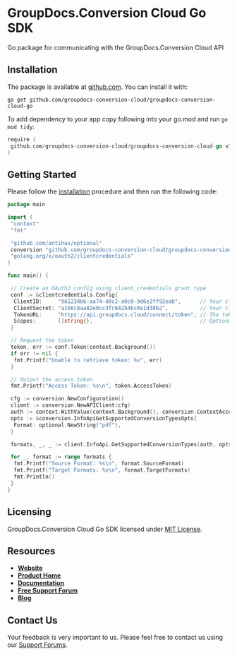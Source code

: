 # GroupDocs.Conversion Cloud Go SDK

Go package for communicating with the GroupDocs.Conversion Cloud API

## Installation

The package is available at [github.com](https://github.com/groupdocs-conversion-cloud/groupdocs-conversion-cloud-go). You can install it with:

```shell
go get github.com/groupdocs-conversion-cloud/groupdocs-conversion-cloud-go
```

To add dependency to your app copy following into your go.mod and run `go mod tidy`:

```go
require (
 github.com/groupdocs-conversion-cloud/groupdocs-conversion-cloud-go v1.0.0
)
```

## Getting Started

Please follow the [installation](#installation) procedure and then run the following code:

```go
package main

import (
 "context"
 "fmt"

 "github.com/antihax/optional"
 conversion "github.com/groupdocs-conversion-cloud/groupdocs-conversion-cloud-go"
 "golang.org/x/oauth2/clientcredentials"
)

func main() {

 // Create an OAuth2 config using client_credentials grant type
 conf := &clientcredentials.Config{
  ClientID:     "961234b6-aa74-40c2-a0c0-9d6e2ff92eab",      // Your client_id
  ClientSecret: "a1b6c8aa82e0cc3fc642b4bc0e1d38b2",          // Your client_secret
  TokenURL:     "https://api.groupdocs.cloud/connect/token", // The token URL
  Scopes:       []string{},                                  // Optional: specify any required scopes
 }

 // Request the token
 token, err := conf.Token(context.Background())
 if err != nil {
  fmt.Printf("Unable to retrieve token: %v", err)
 }

 // Output the access token
 fmt.Printf("Access Token: %s\n", token.AccessToken)

 cfg := conversion.NewConfiguration()
 client := conversion.NewAPIClient(cfg)
 auth := context.WithValue(context.Background(), conversion.ContextAccessToken, token.AccessToken)
 opts := &conversion.InfoApiGetSupportedConversionTypesOpts{
  Format: optional.NewString("pdf"),
 }

 formats, _, _ := client.InfoApi.GetSupportedConversionTypes(auth, opts)

 for _, format := range formats {
  fmt.Printf("Source Format: %s\n", format.SourceFormat)
  fmt.Printf("Target Formats: %v\n", format.TargetFormats)
  fmt.Println()
 }
}
```

## Licensing

GroupDocs.Conversion Cloud Go SDK licensed under [MIT License](LICENSE).

## Resources

+ [**Website**](https://www.groupdocs.cloud)
+ [**Product Home**](https://products.groupdocs.cloud/conversion)
+ [**Documentation**](https://docs.groupdocs.cloud/display/conversioncloud/Home)
+ [**Free Support Forum**](https://forum.groupdocs.cloud/c/conversion)
+ [**Blog**](https://blog.groupdocs.cloud/category/conversion)

## Contact Us

Your feedback is very important to us. Please feel free to contact us using our [Support Forums](https://forum.groupdocs.cloud/c/conversion).
